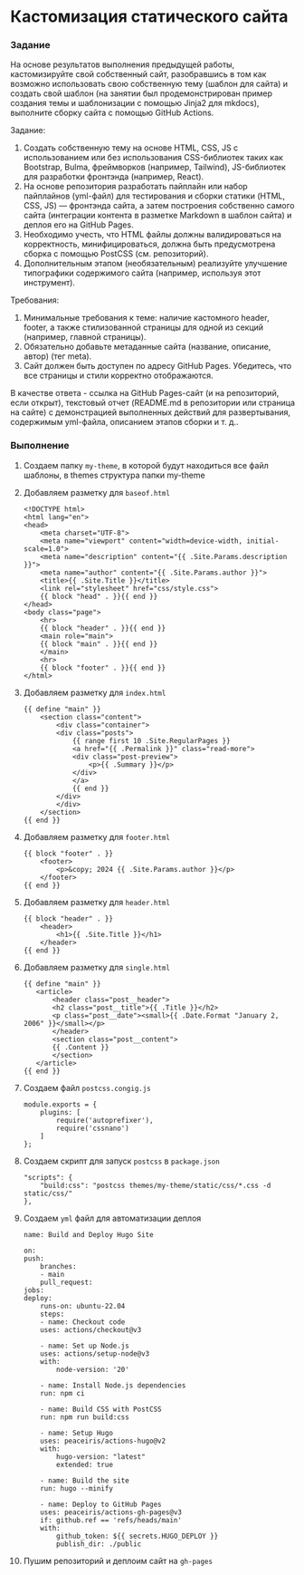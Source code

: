 # Кастомизация статического сайта

### Задание

На основе результатов выполнения предыдущей работы, кастомизируйте свой собственный сайт, разобравшись в том как возможно использовать свою собственную тему (шаблон для сайта) и создать свой шаблон (на занятии был продемонстрирован пример создания темы и шаблонизации с помощью Jinja2 для mkdocs), выполните сборку сайта с помощью GitHub Actions.

Задание:

1. Создать собственную тему на основе HTML, CSS, JS с использованием или без использования CSS-библиотек таких как Bootstrap, Bulma, фреймворков (например, Tailwind), JS-библиотек для разработки фронтэнда (например, React).
2. На основе репозитория разработать пайплайн или набор пайплайнов (yml-файл) для тестирования и сборки статики (HTML, CSS, JS) — фронтэнда сайта, а затем построения собственно самого сайта (интеграции контента в разметке Markdown в шаблон сайта) и деплоя его на GitHub Pages.
3. Необходимо учесть, что HTML файлы должны валидироваться на корректность, минифицироваться, должна быть предусмотрена сборка с помощью PostCSS (см. репозиторий).
4. Дополнительным этапом (необязательным) реализуйте улучшение типографики содержимого сайта (например, используя этот инструмент).

Требования:

1. Минимальные требования к теме: наличие кастомного header, footer, а также стилизованной страницы для одной из секций (например, главной страницы).
2. Обязательно добавьте метаданные сайта (название, описание, автор) (тег meta).
3. Сайт должен быть доступен по адресу GitHub Pages. Убедитесь, что все страницы и стили корректно отображаются.

В качестве ответа - ссылка на GitHub Pages-сайт (и на репозиторий, если открыт), текстовый отчет (README.md в репозитории или страница на сайте) с демонстрацией выполненных действий для развертывания, содержимым yml-файла, описанием этапов сборки и т. д..

### Выполнение

1. Создаем папку `my-theme`, в которой будут находиться все файл шаблоны, в themes
   структура папки my-theme

2. Добавляем разметку для `baseof.html`
   ```
   <!DOCTYPE html>
   <html lang="en">
   <head>
       <meta charset="UTF-8">
       <meta name="viewport" content="width=device-width, initial-scale=1.0">
       <meta name="description" content="{{ .Site.Params.description }}">
       <meta name="author" content="{{ .Site.Params.author }}">
       <title>{{ .Site.Title }}</title>
       <link rel="stylesheet" href="css/style.css">
       {{ block "head" . }}{{ end }}
   </head>
   <body class="page">
       <hr>
       {{ block "header" . }}{{ end }}
       <main role="main">
       {{ block "main" . }}{{ end }}
       </main>
       <hr>
       {{ block "footer" . }}{{ end }}
   </html>
   ```
3. Добавляем разметку для `index.html`
   ```
   {{ define "main" }}
       <section class="content">
           <div class="container">
           <div class="posts">
               {{ range first 10 .Site.RegularPages }}
               <a href="{{ .Permalink }}" class="read-more">
               <div class="post-preview">
                   <p>{{ .Summary }}</p>
               </div>
               </a>
               {{ end }}
           </div>
           </div>
       </section>
   {{ end }}
   ```
4. Добавляем разметку для `footer.html`

   ```
   {{ block "footer" . }}
       <footer>
           <p>&copy; 2024 {{ .Site.Params.author }}</p>
       </footer>
   {{ end }}

   ```

5. Добавляем разметку для `header.html`
   ```
   {{ block "header" . }}
       <header>
           <h1>{{ .Site.Title }}</h1>
       </header>
   {{ end }}
   ```
6. Добавляем разметку для `single.html`

   ```
   {{ define "main" }}
      <article>
          <header class="post__header">
          <h2 class="post__title">{{ .Title }}</h2>
          <p class="post__date"><small>{{ .Date.Format "January 2, 2006" }}</small></p>
          </header>
          <section class="post__content">
          {{ .Content }}
          </section>
      </article>
   {{ end }}
   ```

7. Создаем файл `postcss.congig.js`
   ```
   module.exports = {
       plugins: [
           require('autoprefixer'),
           require('cssnano')
       ]
   };
   ```
8. Создаем скрипт для запуск `postcss` в `package.json`
   ```
   "scripts": {
       "build:css": "postcss themes/my-theme/static/css/*.css -d static/css/"
   },
   ```
9. Создаем `yml` файл для автоматизации деплоя

   ```
   name: Build and Deploy Hugo Site

   on:
   push:
       branches:
       - main
       pull_request:
   jobs:
   deploy:
       runs-on: ubuntu-22.04
       steps:
       - name: Checkout code
       uses: actions/checkout@v3

       - name: Set up Node.js
       uses: actions/setup-node@v3
       with:
           node-version: '20'

       - name: Install Node.js dependencies
       run: npm ci

       - name: Build CSS with PostCSS
       run: npm run build:css

       - name: Setup Hugo
       uses: peaceiris/actions-hugo@v2
       with:
           hugo-version: "latest"
           extended: true

       - name: Build the site
       run: hugo --minify

       - name: Deploy to GitHub Pages
       uses: peaceiris/actions-gh-pages@v3
       if: github.ref == 'refs/heads/main'
       with:
           github_token: ${{ secrets.HUGO_DEPLOY }}
           publish_dir: ./public
   ```

10. Пушим репозиторий и деплоим сайт на `gh-pages`
